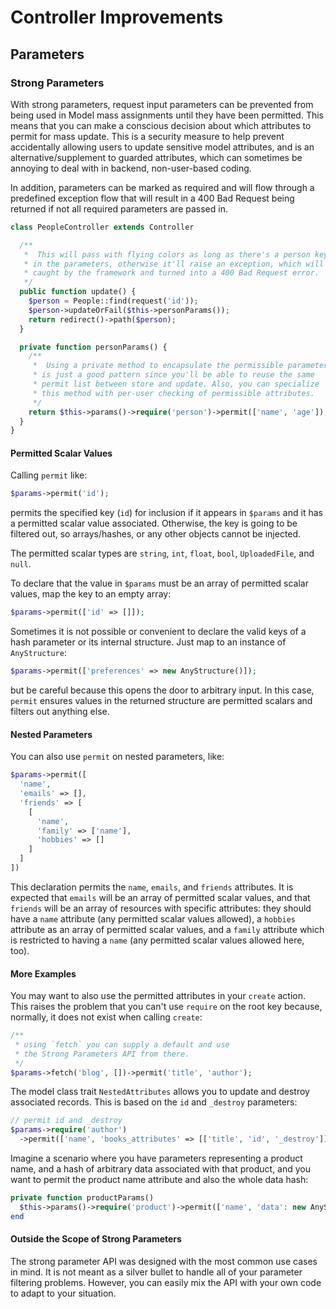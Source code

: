 # Controller Improvements

## Parameters

### Strong Parameters

With strong parameters, request input parameters can be prevented from
being used in Model mass assignments until they have been permitted.
This means that you can make a conscious decision about which
attributes to permit for mass update. This is a security measure to
help prevent accidentally allowing users to update sensitive model
attributes, and is an alternative/supplement to guarded attributes,
which can sometimes be annoying to deal with in backend,
non-user-based coding.

In addition, parameters can be marked as required and will flow through a
predefined exception flow that will result in a 400 Bad Request being
returned if not all required parameters are passed in.

```php
class PeopleController extends Controller

  /**
   *  This will pass with flying colors as long as there's a person key
   * in the parameters, otherwise it'll raise an exception, which will get
   * caught by the framework and turned into a 400 Bad Request error.
   */
  public function update() {
    $person = People::find(request('id'));
    $person->updateOrFail($this->personParams());
    return redirect()->path($person);
  }

  private function personParams() {
    /**
     *  Using a private method to encapsulate the permissible parameters
     * is just a good pattern since you'll be able to reuse the same
     * permit list between store and update. Also, you can specialize
     * this method with per-user checking of permissible attributes.
     */
    return $this->params()->require('person')->permit(['name', 'age']);
  }
}
```

#### Permitted Scalar Values

Calling `permit` like:

```php
$params->permit('id');
```

permits the specified key (`id`) for inclusion if it appears in `$params` and
it has a permitted scalar value associated. Otherwise, the key is going
to be filtered out, so arrays/hashes, or any other objects cannot be
injected.

The permitted scalar types are `string`, `int`, `float`, `bool`,
`UploadedFile`, and `null`.

To declare that the value in `$params` must be an array of permitted
scalar values, map the key to an empty array:

```php
$params->permit(['id' => []]);
```

Sometimes it is not possible or convenient to declare the valid keys of
a hash parameter or its internal structure. Just map to an instance of `AnyStructure`:

```php
$params->permit(['preferences' => new AnyStructure()]);
```

but be careful because this opens the door to arbitrary input. In this
case, `permit` ensures values in the returned structure are permitted
scalars and filters out anything else.

#### Nested Parameters

You can also use `permit` on nested parameters, like:

```php
$params->permit([
  'name',
  'emails' => [],
  'friends' => [
    [
      'name',
      'family' => ['name'],
      'hobbies' => []
    ]
  ]
])
```

This declaration permits the `name`, `emails`, and `friends`
attributes. It is expected that `emails` will be an array of permitted
scalar values, and that `friends` will be an array of resources with
specific attributes: they should have a `name` attribute (any
permitted scalar values allowed), a `hobbies` attribute as an array of
permitted scalar values, and a `family` attribute which is restricted
to having a `name` (any permitted scalar values allowed here, too).

#### More Examples

You may want to also use the permitted attributes in your `create`
action. This raises the problem that you can't use `require` on the
root key because, normally, it does not exist when calling `create`:

```php
/**
 * using `fetch` you can supply a default and use
 * the Strong Parameters API from there.
 */
$params->fetch('blog', [])->permit('title', 'author');
```

The model class trait `NestedAttributes` allows you to update and destroy
associated records. This is based on the `id` and `_destroy` parameters:

```php
// permit id and _destroy
$params->require('author')
  ->permit(['name', 'books_attributes' => [['title', 'id', '_destroy']]]);
```

Imagine a scenario where you have parameters representing a product
name, and a hash of arbitrary data associated with that product, and
you want to permit the product name attribute and also the whole
data hash:

```php
private function productParams()
  $this->params()->require('product')->permit(['name', 'data': new AnyStructure]);
end
```

#### Outside the Scope of Strong Parameters

The strong parameter API was designed with the most common use cases
in mind. It is not meant as a silver bullet to handle all of your
parameter filtering problems. However, you can easily mix the API with your
own code to adapt to your situation.
